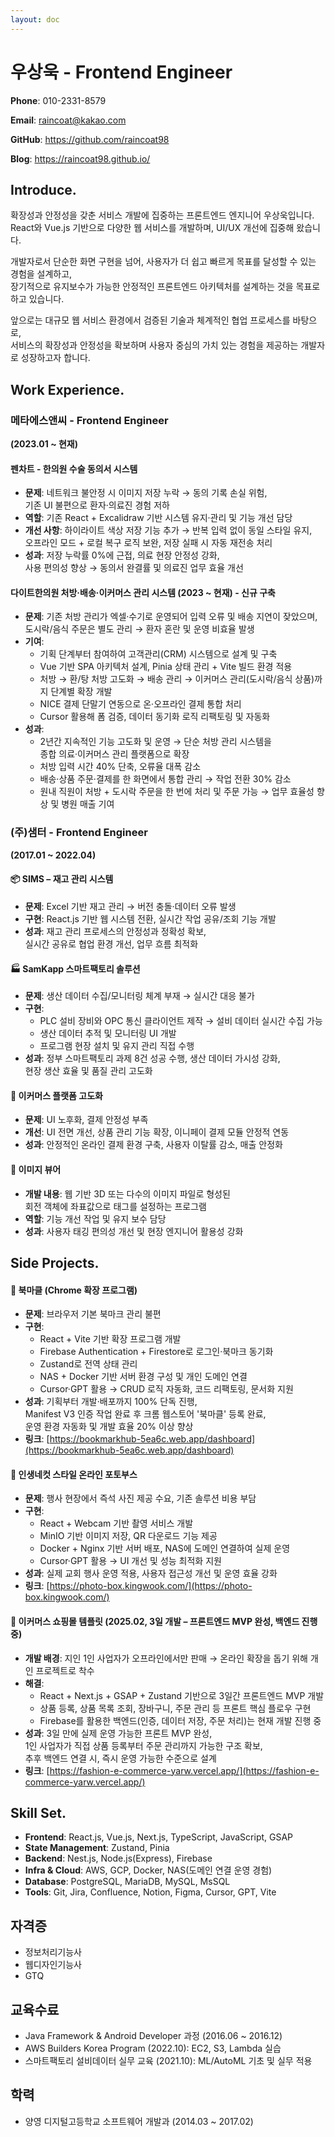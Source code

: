 ```yaml
---
layout: doc
---
```


# **우상욱 - Frontend Engineer**

**Phone**: 010-2331-8579

**Email**: raincoat@kakao.com

**GitHub**: https://github.com/raincoat98

**Blog**: https://raincoat98.github.io/

## **Introduce.**

확장성과 안정성을 갖춘 서비스 개발에 집중하는 프론트엔드 엔지니어 우상욱입니다.  
React와 Vue.js 기반으로 다양한 웹 서비스를 개발하며, UI/UX 개선에 집중해 왔습니다.

개발자로서 단순한 화면 구현을 넘어, 사용자가 더 쉽고 빠르게 목표를 달성할 수 있는 경험을 설계하고,  
장기적으로 유지보수가 가능한 안정적인 프론트엔드 아키텍처를 설계하는 것을 목표로 하고 있습니다.

앞으로는 대규모 웹 서비스 환경에서 검증된 기술과 체계적인 협업 프로세스를 바탕으로,  
서비스의 확장성과 안정성을 확보하며 사용자 중심의 가치 있는 경험을 제공하는 개발자로 성장하고자 합니다.

## **Work Experience.**

### **메타에스앤씨 - Frontend Engineer**

**(2023.01 ~ 현재)**

#### **펜차트 - 한의원 수술 동의서 시스템**

- **문제**: 네트워크 불안정 시 이미지 저장 누락 → 동의 기록 손실 위험,<br> 기존 UI 불편으로 환자·의료진 경험 저하
- **역할**: 기존 React + Excalidraw 기반 시스템 유지·관리 및 기능 개선 담당
- **개선 사항**: 하이라이트 색상 저장 기능 추가 → 반복 입력 없이 동일 스타일 유지,<br>
  오프라인 모드 + 로컬 복구 로직 보완, 저장 실패 시 자동 재전송 처리
- **성과**: 저장 누락률 0%에 근접, 의료 현장 안정성 강화,<br>
  사용 편의성 향상 → 동의서 완결률 및 의료진 업무 효율 개선

#### **다이트한의원 처방·배송·이커머스 관리 시스템 (2023 ~ 현재) - 신규 구축**

- **문제**: 기존 처방 관리가 엑셀·수기로 운영되어 입력 오류 및 배송 지연이 잦았으며,<br>
  도시락/음식 주문은 별도 관리 → 환자 혼란 및 운영 비효율 발생
- **기여**:
  - 기획 단계부터 참여하여 고객관리(CRM) 시스템으로 설계 및 구축
  - Vue 기반 SPA 아키텍처 설계, Pinia 상태 관리 + Vite 빌드 환경 적용
  - 처방 → 환/탕 처방 고도화 → 배송 관리 → 이커머스 관리(도시락/음식 상품)까지 단계별 확장 개발
  - NICE 결제 단말기 연동으로 온·오프라인 결제 통합 처리
  - Cursor 활용해 폼 검증, 데이터 동기화 로직 리팩토링 및 자동화
- **성과**:
  - 2년간 지속적인 기능 고도화 및 운영 → 단순 처방 관리 시스템을<br>
    종합 의료·이커머스 관리 플랫폼으로 확장
  - 처방 입력 시간 40% 단축, 오류율 대폭 감소
  - 배송·상품 주문·결제를 한 화면에서 통합 관리 → 작업 전환 30% 감소
  - 원내 직원이 처방 + 도시락 주문을 한 번에 처리 및 주문 가능 → 업무 효율성 향상 및 병원 매출 기여

### **(주)샘터 - Frontend Engineer**

**(2017.01 ~ 2022.04)**

#### **📦 SIMS – 재고 관리 시스템**

- **문제**: Excel 기반 재고 관리 → 버전 충돌·데이터 오류 발생
- **구현**: React.js 기반 웹 시스템 전환, 실시간 작업 공유/조회 기능 개발
- **성과**: 재고 관리 프로세스의 안정성과 정확성 확보,<br>
  실시간 공유로 협업 환경 개선, 업무 흐름 최적화

#### **🏭 SamKapp 스마트팩토리 솔루션**

- **문제**: 생산 데이터 수집/모니터링 체계 부재 → 실시간 대응 불가
- **구현**:
  - PLC 설비 장비와 OPC 통신 클라이언트 제작 → 설비 데이터 실시간 수집 가능
  - 생산 데이터 추적 및 모니터링 UI 개발
  - 프로그램 현장 설치 및 유지 관리 직접 수행
- **성과**: 정부 스마트팩토리 과제 8건 성공 수행, 생산 데이터 가시성 강화,<br>
  현장 생산 효율 및 품질 관리 고도화

#### **🛒 이커머스 플랫폼 고도화**

- **문제**: UI 노후화, 결제 안정성 부족
- **개선**: UI 전면 개선, 상품 관리 기능 확장, 이니페이 결제 모듈 안정적 연동
- **성과**: 안정적인 온라인 결제 환경 구축, 사용자 이탈률 감소, 매출 안정화

#### **📐 이미지 뷰어**

- **개발 내용**: 웹 기반 3D 또는 다수의 이미지 파일로 형성된<br>
  회전 객체에 좌표값으로 태그를 설정하는 프로그램
- **역할**: 기능 개선 작업 및 유지 보수 담당
- **성과**: 사용자 태깅 편의성 개선 및 현장 엔지니어 활용성 강화

## **Side Projects.**

#### **🔖 북마클 (Chrome 확장 프로그램)**

- **문제**: 브라우저 기본 북마크 관리 불편
- **구현**:
  - React + Vite 기반 확장 프로그램 개발
  - Firebase Authentication + Firestore로 로그인·북마크 동기화
  - Zustand로 전역 상태 관리
  - NAS + Docker 기반 서버 환경 구성 및 개인 도메인 연결
  - Cursor·GPT 활용 → CRUD 로직 자동화, 코드 리팩토링, 문서화 지원
- **성과**: 기획부터 개발·배포까지 100% 단독 진행,<br>
  Manifest V3 인증 작업 완료 후 크롬 웹스토어 '북마클' 등록 완료,<br>
  운영 환경 자동화 및 개발 효율 20% 이상 향상
- **링크**: [https://bookmarkhub-5ea6c.web.app/dashboard](https://bookmarkhub-5ea6c.web.app/dashboard)

#### **📸 인생네컷 스타일 온라인 포토부스**

- **문제**: 행사 현장에서 즉석 사진 제공 수요, 기존 솔루션 비용 부담
- **구현**:
  - React + Webcam 기반 촬영 서비스 개발
  - MinIO 기반 이미지 저장, QR 다운로드 기능 제공
  - Docker + Nginx 기반 서버 배포, NAS에 도메인 연결하여 실제 운영
  - Cursor·GPT 활용 → UI 개선 및 성능 최적화 지원
- **성과**: 실제 교회 행사 운영 적용, 사용자 접근성 개선 및 운영 효율 강화
- **링크**: [https://photo-box.kingwook.com/](https://photo-box.kingwook.com/)

#### **🛒 이커머스 쇼핑몰 템플릿 (2025.02, 3일 개발 – 프론트엔드 MVP 완성, 백엔드 진행 중)**

- **개발 배경**: 지인 1인 사업자가 오프라인에서만 판매 → 온라인 확장을 돕기 위해 개인 프로젝트로 착수
- **해결**:
  - React + Next.js + GSAP + Zustand 기반으로 3일간 프론트엔드 MVP 개발
  - 상품 등록, 상품 목록 조회, 장바구니, 주문 관리 등 프론트 핵심 플로우 구현
  - Firebase를 활용한 백엔드(인증, 데이터 저장, 주문 처리)는 현재 개발 진행 중
- **성과**: 3일 만에 실제 운영 가능한 프론트 MVP 완성,<br>
  1인 사업자가 직접 상품 등록부터 주문 관리까지 가능한 구조 확보,<br>
  추후 백엔드 연결 시, 즉시 운영 가능한 수준으로 설계
- **링크**: [https://fashion-e-commerce-yarw.vercel.app/](https://fashion-e-commerce-yarw.vercel.app/)

## **Skill Set.**

- **Frontend**: React.js, Vue.js, Next.js, TypeScript, JavaScript, GSAP
- **State Management**: Zustand, Pinia
- **Backend**: Nest.js, Node.js(Express), Firebase
- **Infra & Cloud**: AWS, GCP, Docker, NAS(도메인 연결 운영 경험)
- **Database**: PostgreSQL, MariaDB, MySQL, MsSQL
- **Tools**: Git, Jira, Confluence, Notion, Figma, Cursor, GPT, Vite

## **자격증**

- 정보처리기능사
- 웹디자인기능사
- GTQ

## **교육수료**

- Java Framework & Android Developer 과정 (2016.06 ~ 2016.12)
- AWS Builders Korea Program (2022.10): EC2, S3, Lambda 실습
- 스마트팩토리 설비데이터 실무 교육 (2021.10): ML/AutoML 기초 및 실무 적용

## **학력**

- 양영 디지털고등학교 소프트웨어 개발과 (2014.03 ~ 2017.02)
